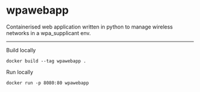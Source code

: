 # wpawebapp
Containerised web application written in python to manage wireless networks in a wpa_supplicant env.


---
Build locally
```
docker build --tag wpawebapp .
```

Run locally
```
docker run -p 8080:80 wpawebapp 
```